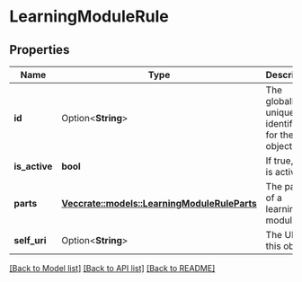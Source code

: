 # LearningModuleRule

## Properties

Name | Type | Description | Notes
------------ | ------------- | ------------- | -------------
**id** | Option<**String**> | The globally unique identifier for the object. | [optional][readonly]
**is_active** | **bool** | If true, rule is active | 
**parts** | [**Vec<crate::models::LearningModuleRuleParts>**](LearningModuleRuleParts.md) | The parts of a learning module rule | 
**self_uri** | Option<**String**> | The URI for this object | [optional][readonly]

[[Back to Model list]](../README.md#documentation-for-models) [[Back to API list]](../README.md#documentation-for-api-endpoints) [[Back to README]](../README.md)


